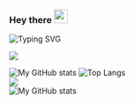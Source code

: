 ### Hey there <img src="https://media.giphy.com/media/hvRJCLFzcasrR4ia7z/giphy.gif" width="25px">
![Typing SVG](https://readme-typing-svg.herokuapp.com/?font=roboto&color=%4568FF&size=18&vCenter=true&height=16&lines=Hello%20There,%20I%20am%20Sasutski)

![](https://visitor-badge.glitch.me/badge?page_id=Sasutski.Sasutski)
  
  
![My GitHub stats](https://github-readme-stats.vercel.app/api?username=sasutski&count_private=true&show_icons=true&theme=monokai)
![Top Langs](https://github-readme-stats.vercel.app/api/top-langs/?username=sasutski&theme=monokai&layout=compact&count_private=true&langs_count=6)</br>
![](https://github-readme-streak-stats.herokuapp.com/?user=sasutski&theme=dark&hide_border=false)<br/>
![My GitHub stats](https://github-readme-stats.vercel.app/api?username=jakewharton&count_private=true&show_icons=true&theme=monokai)
